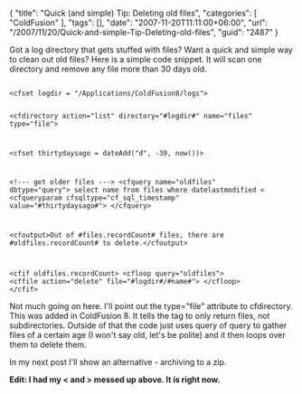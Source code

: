 {
	"title": "Quick (and simple) Tip: Deleting old files",
	"categories": [
		"ColdFusion"
	],
	"tags": [],
	"date": "2007-11-20T11:11:00+06:00",
	"url": "/2007/11/20/Quick-and-simple-Tip-Deleting-old-files",
	"guid": "2487"
}

Got a log directory that gets stuffed with files? Want a quick and simple way to clean out old files? Here is a simple code snippet. It will scan one directory and remove any file more than 30 days old.
<!--more-->
<code>
&lt;cfset logdir = "/Applications/ColdFusion8/logs"&gt;

&lt;cfdirectory action="list" directory="#logdir#" name="files" type="file"&gt;

&lt;cfset thirtydaysago = dateAdd("d", -30, now())&gt;

&lt;!--- get older files ---&gt;
&lt;cfquery name="oldfiles" dbtype="query"&gt;
select	name
from	files
where	datelastmodified &lt; &lt;cfqueryparam cfsqltype="cf_sql_timestamp" value="#thirtydaysago#"&gt;
&lt;/cfquery&gt;

&lt;cfoutput&gt;Out of #files.recordCount# files, there are #oldfiles.recordCount# to delete.&lt;/cfoutput&gt;

&lt;cfif oldfiles.recordCount&gt;
	&lt;cfloop query="oldfiles"&gt;
		&lt;cffile action="delete" file="#logdir#/#name#"&gt;
	&lt;/cfloop&gt;
&lt;/cfif&gt;
</code>

Not much going on here. I'll point out the type="file" attribute to cfdirectory. This was added in ColdFusion 8. It tells the tag to only return files, not subdirectories. Outside of that the code just uses query of query to gather files of a certain age (I won't say old, let's be polite) and it then loops over them to delete them.

In my next post I'll show an alternative - archiving to a zip.

<b>Edit: I had my &lt; and &gt; messed up above. It is right now.</b>